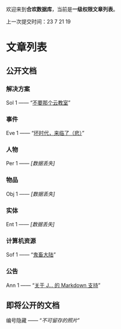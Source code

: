 欢迎来到**合欢数据库**，当前是**一级权限文章列表**。

上一次提交时间：23 7 21 19

# 文章列表

## 公开文档

### 解决方案

Sol 1 —— “[不要那个云教室](/articles/sol-1.md)”<br>

### 事件
Eve 1 —— “[坏时代，来临了（悲）]()”<br>

### 人物
Per 1 —— *[数据丢失]*<br>

### 物品
Obj 1 —— *[数据丢失]*<br>

### 实体
Ent 1 —— *[数据丢失]*<br>

### 计算机资源
Sof 1 —— “[鬼畜大陆](/articles/sof-1.md)”<br>

### 公告
Ann 1 —— “[关于 J... 的 Markdown 支持](/articles/inf-1.md)”<br>

## 即将公开的文档

编号隐藏 —— “*不可留存的照片*”<br>
